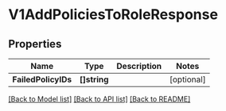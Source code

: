 # V1AddPoliciesToRoleResponse

## Properties

Name | Type | Description | Notes
------------ | ------------- | ------------- | -------------
**FailedPolicyIDs** | **[]string** |  | [optional] 

[[Back to Model list]](../README.md#documentation-for-models) [[Back to API list]](../README.md#documentation-for-api-endpoints) [[Back to README]](../README.md)


